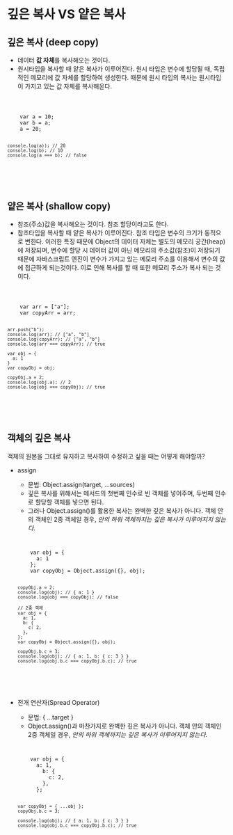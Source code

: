 # 깊은 복사 VS 얕은 복사
## 깊은 복사 (deep copy)
* 데이터 **값 자체**를 복사해오는 것이다.
* 원시타입을 복사할 때 얕은 복사가 이루어진다. 원시 타입은 변수에 할당될 때, 독립적인 메모리에 값 자체를 할당하여 생성한다. 때문에 원시 타입의 복사는 원시타입이 가지고 있는 값 자체를 복사해온다.
<code>
  <pre>
    var a = 10;
    var b = a;
    a = 20;
    
    console.log(a)); // 20
    console.log(b); // 10
    console.log(a === b); // false
  </pre>
</code>


## 얕은 복사 (shallow copy)
* 참조(주소)값을 복사해오는 것이다. 참조 할당이라고도 한다.
* 참조타입을 복사할 때 얕은 복사가 이루어진다. 참조 타입은 변수의 크기가 동적으로 변한다. 이러한 특징 때문에 Object의 데이터 자체는 별도의 메모리 공간(heap)에 저장되며, 변수에 할당 시 데이터 값이 아닌 메모리의 주소값(참조)이 저장되기 때문에 자바스크립트 엔진이 변수가 가지고 있는 메모리 주소를 이용해서 변수의 값에 접근하게 되는것이다. 이로 인해 복사를 할 때 또한 메모리 주소가 복사 되는 것이다.
<code>
  <pre>
    var arr = ["a"];
    var copyArr = arr;
    
    arr.push("b");
    console.log(arr); // ["a", "b"]
    console.log(copyArr); // ["a", "b"]
    console.log(arr === copyArr); // true
    
    var obj = {
      a: 1
    }
    var copyObj = obj;
    
    copyObj.a = 2;
    console.log(obj.a); // 2
    console.log(obj === copyObj); // true
  </pre>
</code>


## 객체의 깊은 복사
객체의 원본을 그대로 유지하고 복사하여 수정하고 싶을 때는 어떻게 해야할까?
* assign
  * 문법: Object.assign(target, ...sources)
  * 깊은 복사를 위해서는 메서드의 첫번째 인수로 빈 객체를 넣어주며, 두번째 인수로 할당할 객체를 넣으면 된다.
  * 그러나 Object.assign()를 활용한 복사는 완벽한 깊은 복사가 아니다. 객체 안의 객체인 2중 객체일 경우, *안의 하위 객체까지는 깊은 복사가 이루어지지 않는다.*
  <code>
    <pre>
      var obj = {
        a: 1
      };
      var copyObj = Object.assign({}, obj);
      
      copyObj.a = 2;
      console.log(obj); // { a: 1 }
      console.log(obj === copyObj); // false
      
      // 2중 객체
      var obj = {
        a: 1,
        b: {
          c: 2,
        },
      };
      var copyObj = Object.assign({}, obj);
      
      copyObj.b.c = 3;
      console.log(obj); // { a: 1, b: { c: 3 } }
      console.log(obj.b.c === copyObj.b.c); // true
    </pre>
  </code>

* 전개 연산자(Spread Operator)
  * 문법: { ...target }
  * Object.assign()과 마찬가지로 완벽한 깊은 복사가 아니다. 객체 안의 객체인 2중 객체일 경우, *안의 하위 객체까지는 깊은 복사가 이루어지지 않는다.*
  <code>
    <pre>
      var obj = {
        a: 1,
          b: {
            c: 2,
          },
        };
        
      var copyObj = { ...obj };
      copyObj.b.c = 3;
      
      console.log(obj); // { a: 1, b: { c: 3 } }
      console.log(obj.b.c === copyObj.b.c); // true
    </pre>
  </code>